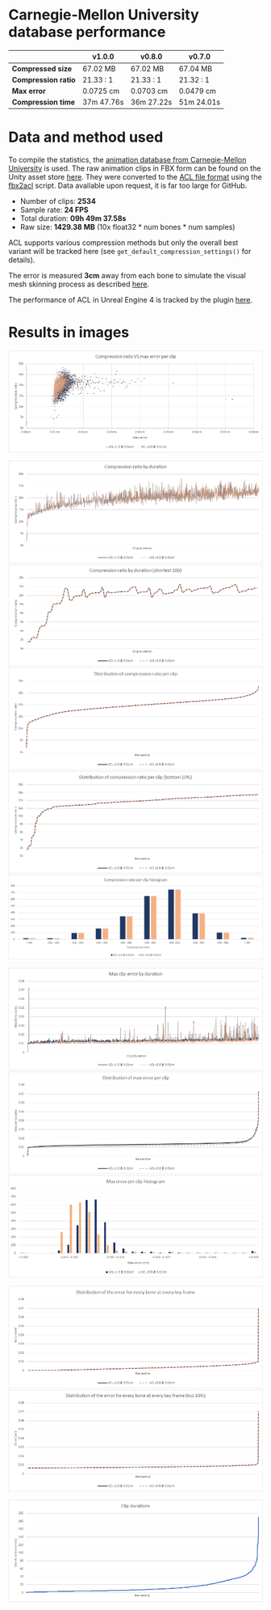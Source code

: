 # Carnegie-Mellon University database performance

|                        | v1.0.0     | v0.8.0     | v0.7.0     |
| -------                | --------   | --------   | --------   |
| **Compressed size**    | 67.02 MB   | 67.02 MB   | 67.04 MB   |
| **Compression ratio**  | 21.33 : 1  | 21.33 : 1  | 21.32 : 1  |
| **Max error**          | 0.0725 cm  | 0.0703 cm  | 0.0479 cm  |
| **Compression time**   | 37m 47.76s | 36m 27.22s | 51m 24.01s |

# Data and method used

To compile the statistics, the [animation database from Carnegie-Mellon University](http://mocap.cs.cmu.edu/) is used.
The raw animation clips in FBX form can be found on the Unity asset store [here](https://www.assetstore.unity3d.com/en/#!/content/19991).
They were converted to the [ACL file format](the_acl_file_format.md) using the [fbx2acl](../tools/fbx2acl) script. Data available upon request, it is far too large for GitHub.

*  Number of clips: **2534**
*  Sample rate: **24 FPS**
*  Total duration: **09h 49m 37.58s**
*  Raw size: **1429.38 MB** (10x float32 * num bones * num samples)

ACL supports various compression methods but only the overall best variant will be tracked here (see `get_default_compression_settings()` for details).

The error is measured **3cm** away from each bone to simulate the visual mesh skinning process as described [here](error_metrics.md).

The performance of ACL in Unreal Engine 4 is tracked by the plugin [here](https://github.com/nfrechette/acl-ue4-plugin/blob/develop/Docs/cmu_performance.md).

# Results in images

![Compression ratio VS max error per clip](images/acl_cmu_compression_ratio_vs_max_error.png)


![Compression ratio by clip duration](images/acl_cmu_compression_ratio_by_duration.png)
![Compression ratio by clip duration (shortest 100)](images/acl_cmu_compression_ratio_by_duration_shortest_100.png)
![Compression ratio distribution](images/acl_cmu_compression_ratio_distribution.png)
![Compression ratio distribution (bottom 10%)](images/acl_cmu_compression_ratio_distribution_bottom_10.png)
![Compression ratio histogram](images/acl_cmu_compression_ratio_histogram.png)


![Max error by clip duration](images/acl_cmu_max_clip_error_by_duration.png)
![Max error distribution](images/acl_cmu_max_error_distribution.png)
![Max error per clip histogram](images/acl_cmu_max_error_histogram.png)


![Distribution of the error for every bone at every key frame](images/acl_cmu_exhaustive_error.png)
![Distribution of the error for every bone at every key frame (top 10%)](images/acl_cmu_exhaustive_error_top_10.png)

![Distribution of clip durations](images/acl_cmu_clip_durations.png)
